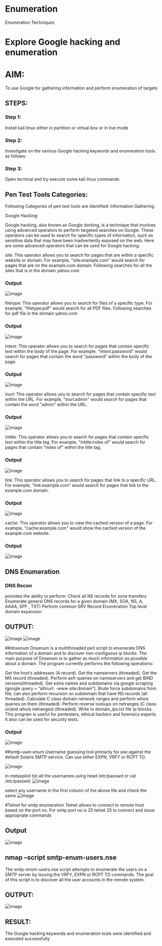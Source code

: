 # Enumeration
Enumeration Techniques

# Explore Google hacking and enumeration 

# AIM:

To use Google for gathering information and perform enumeration of targets

## STEPS:

### Step 1:

Install kali linux either in partition or virtual box or in live mode

### Step 2:

Investigate on the various Google hacking keywords and enumeration tools as follows:


### Step 3:
Open terminal and try execute some kali linux commands

## Pen Test Tools Categories:  

Following Categories of pen test tools are identified:
Information Gathering.

Google Hacking:

Google hacking, also known as Google dorking, is a technique that involves using advanced operators to perform targeted searches on Google. These operators can be used to search for specific types of information, such as sensitive data that may have been inadvertently exposed on the web. Here are some advanced operators that can be used for Google hacking:

site: This operator allows you to search for pages that are within a specific website or domain. For example, "site:example.com" would search for pages that are on the example.com domain.
Following searches for all the sites that is in the domain yahoo.com
### Output
![image](https://github.com/Shobika187/Enumeration/assets/94508142/27433fae-f4df-4d9c-bd8d-3952ed2ce9f4)


filetype: This operator allows you to search for files of a specific type. For example, "filetype:pdf" would search for all PDF files.
Following searches for pdf file in the domain yahoo.com
### Output
![image](https://github.com/Shobika187/Enumeration/assets/94508142/c82498d0-59b1-4919-9e08-bc6d3258e1d0)



intext: This operator allows you to search for pages that contain specific text within the body of the page. For example, "intext:password" would search for pages that contain the word "password" within the body of the page.
### Output
![image](https://github.com/Shobika187/Enumeration/assets/94508142/cedf80f4-607e-4623-b68e-b9cebd4ad56a)


inurl: This operator allows you to search for pages that contain specific text within the URL. For example, "inurl:admin" would search for pages that contain the word "admin" within the URL.
### Output
![image](https://github.com/Shobika187/Enumeration/assets/94508142/b87f5125-303e-4f9b-b5d1-272fbf3c61b4)


intitle: This operator allows you to search for pages that contain specific text within the title tag. For example, "intitle:index of" would search for pages that contain "index of" within the title tag.
### Output
![image](https://github.com/Shobika187/Enumeration/assets/94508142/61fb2577-c77c-4099-b375-ee1ad7285034)

link: This operator allows you to search for pages that link to a specific URL. For example, "link:example.com" would search for pages that link to the example.com domain.
### Output
![image](https://github.com/Shobika187/Enumeration/assets/94508142/7a8ddfda-c253-4bbb-8618-6bdf1983d6cc)

cache: This operator allows you to view the cached version of a page. For example, "cache:example.com" would show the cached version of the example.com website.

 ### Output
 ![image](https://github.com/Shobika187/Enumeration/assets/94508142/8b85cebd-4111-4786-816b-d33977f3da2a)

## DNS Enumeration


### DNS Recon
provides the ability to perform:
Check all NS records for zone transfers
Enumerate general DNS records for a given domain (MX, SOA, NS, A, AAAA, SPF , TXT)
Perform common SRV Record Enumeration
Top level domain expansion
## OUTPUT:
![image](https://github.com/Shobika187/Enumeration/assets/94508142/7f36a31a-05ba-4361-9f05-513f610bf9ed)
![image](https://github.com/Shobika187/Enumeration/assets/94508142/74ddc486-7306-47fe-9745-e71216fc88bb)











##dnsenum
Dnsenum is a multithreaded perl script to enumerate DNS information of a domain and to discover non-contiguous ip blocks. The main purpose of Dnsenum is to gather as much information as possible about a domain. The program currently performs the following operations:

Get the host’s addresses (A record).
Get the namservers (threaded).
Get the MX record (threaded).
Perform axfr queries on nameservers and get BIND versions(threaded).
Get extra names and subdomains via google scraping (google query = “allinurl: -www site:domain”).
Brute force subdomains from file, can also perform recursion on subdomain that have NS records (all threaded).
Calculate C class domain network ranges and perform whois queries on them (threaded).
Perform reverse lookups on netranges (C class or/and whois netranges) (threaded).
Write to domain_ips.txt file ip-blocks.
This program is useful for pentesters, ethical hackers and forensics experts. It also can be used for security tests.
### Output
![image](https://github.com/Shobika187/Enumeration/assets/94508142/0ed23145-13d3-4b72-a317-4856a6f648d0)


##smtp-user-enum
Username guessing tool primarily for use against the default Solaris SMTP service. Can use either EXPN, VRFY or RCPT TO.

![image](https://github.com/Shobika187/Enumeration/assets/94508142/7a42e561-3626-4aec-8fd5-4a076e934ab7)

In metasploit list all the usernames using head /etc/passwd or cat /etc/passwd:
![image](https://github.com/Shobika187/Enumeration/assets/94508142/9e82fce8-8e06-4578-8362-8f80fc26b9f4)

select any username in the first column of the above file and check the same
![image](https://github.com/Shobika187/Enumeration/assets/94508142/c9e70141-e0a2-438b-be60-e592abc9d965)


#Telnet for smtp enumeration
Telnet allows to connect to remote host based on the port no. For smtp port no is 25
telnet <host address> 25 to connect
and issue appropriate commands
  
 ## Output
 ![image](https://github.com/Shobika187/Enumeration/assets/94508142/a8a242d1-3956-4321-9129-dc85832f1868)

  
  

## nmap –script smtp-enum-users.nse <hostname>

The smtp-enum-users.nse script attempts to enumerate the users on a SMTP server by issuing the VRFY, EXPN or RCPT TO commands. The goal of this script is to discover all the user accounts in the remote system.


## OUTPUT:
![image](https://github.com/Shobika187/Enumeration/assets/94508142/1402716f-f5db-4dd7-917c-56d3d461e506)



## RESULT:
The Google hacking keywords and enumeration tools were identified and executed successfully

